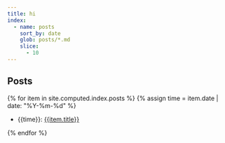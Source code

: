 ```yaml
---
title: hi
index:
  - name: posts
    sort_by: date
    glob: posts/*.md
    slice:
      - 10
---
```


## Posts

{% for item in site.computed.index.posts %}
{% assign time = item.date | date: "%Y-%m-%d" %}

- <time datetime="{{time}}">{{time}}</time>: [{{item.title}}]({{item.url}})

{% endfor %}

